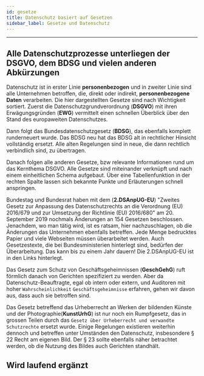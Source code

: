 ```yaml
---
id: gesetze
title: Datenschutz basiert auf Gesetzen
sidebar_label: Gesetze und Datenschutz
---
```

___

## Alle Datenschutzprozesse unterliegen der DSGVO, dem BDSG und vielen anderen Abkürzungen						
	
Datenschutz ist in erster Linie **personenbezogen** und in zweiter Linie sind alle Unternehmen betroffen, die, direkt oder indirekt, **personenbezogene Daten** verarbeiten.  Die hier dargestellten Gesetze sind nach Wichtigkeit sortiert. Zuerst die Datenschutzgrundverordnung (**DSGVO**) mit ihren Erwägungsgründen (**EWG**) vermittelt einen schnellen Überblick über den Stand des europaweiten Datenschutzes.

Dann folgt das Bundesdatenschutzgesetz (**BDSG**), das ebenfalls komplett runderneuert wurde. Das BDSG neu hat das BDSG alt in rechtlicher Hinsicht vollständig ersetzt. Alle alten Regelungen sind in neue, die dann rechtlich verbindlich sind, zu übertragen.

Danach folgen alle anderen Gesetze, bzw relevante Informationen rund um das Kernthema DSGVO. Alle Gesetze sind miteinander verknüpft und nach einem einheitlichen Schema aufgebaut. Über eine Tabellenfunktion in der rechten Spalte lassen sich bekannte Punkte und Erläuterungen schnell anspringen. 

Bundestag und Bundesrat haben mit dem (**2.DSAnpUG-EU**) "Zweites Gesetz zur Anpassung des Datenschutzrechts an die Verordnung (EU) 2016/679 und zur Umsetzung der Richtlinie (EU)
2016/680" am 20. September 2019 nochmals Änderungen an 154 Gesetzen beschlossen. Jenachdem, wo man tätig wird, ist es ratsam, hier nachzuschlagen, ob die Änderungen das Unternehmen ebenfalls betreffen. Jede Menge bedrucktes Papier und viele Webseiten müssen überarbeitet werden. Auch Gesetzestexte, die bei Bundesministerien hinterlegt sind, bedürfen der Überarbeitung. Das kann bis zu einem Jahr dauern! Die 2.DSAnpUG-EU ist in den Links hinterlegt. 

Das Gesetz zum Schutz von Geschäftsgeheimnissen (**GeschGehG**) ruft förmlich danach von Gerichten spezifiziert zu werden. Aber da Datenschutz-Beauftragte, egal ob intern oder extern, und Auditoren mit hoher `Wahrscheinlichkeit` `Geschäftsgeheimnisse` erfahren, gehen wir davon aus, dass auch sie betroffen sind.

Das Gesetz betreffend das Urheberrecht an Werken der bildenden Künste und der Photographie(**KunstUrhG**) ist nur noch ein Rumpfgesetz, das in grossen Teilen durch das `Gesetz über Urheberrecht und verwandte Schutzrechte` ersetzt wurde. Einige Regelungen existieren weiterhin dennoch und betreffen unter Umständen den Datenschutz, insbesondere § 22 Recht am eigenen Bild. Der § 23 sollte ebenfalls näher betrachtet werden, ob die Nutzung des Bildes auch Gerichten standhält. 


## Wird laufend ergänzt
